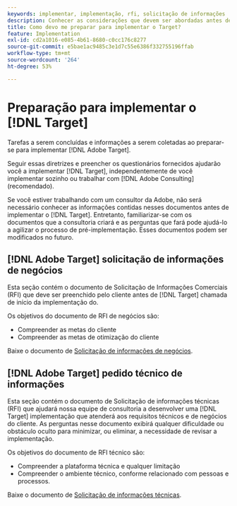 ```yaml
---
keywords: implementar, implementação, rfi, solicitação de informações
description: Conhecer as considerações que devem ser abordadas antes de implementar o Adobe Target. Conclua as tarefas necessárias e colete informações ao preparar-se para implementar o Target.
title: Como devo me preparar para implementar o Target?
feature: Implementation
exl-id: cd2a1016-e085-4b61-8680-c0cc176c8277
source-git-commit: e5bae1ac9485c3e1d7c55e6386f332755196ffab
workflow-type: tm+mt
source-wordcount: '264'
ht-degree: 53%

---
```


# Preparação para implementar o [!DNL Target]

Tarefas a serem concluídas e informações a serem coletadas ao preparar-se para implementar [!DNL Adobe Target].

Seguir essas diretrizes e preencher os questionários fornecidos ajudarão você a implementar [!DNL Target], independentemente de você implementar sozinho ou trabalhar com [!DNL Adobe Consulting] (recomendado).

Se você estiver trabalhando com um consultor da Adobe, não será necessário conhecer as informações contidas nesses documentos antes de implementar o [!DNL Target]. Entretanto, familiarizar-se com os documentos que a consultoria criará e as perguntas que fará pode ajudá-lo a agilizar o processo de pré-implementação. Esses documentos podem ser modificados no futuro.

## [!DNL Adobe Target] solicitação de informações de negócios

Esta seção contém o documento de Solicitação de Informações Comerciais (RFI) que deve ser preenchido pelo cliente antes de [!DNL Target] chamada de início da implementação do.

Os objetivos do documento de RFI de negócios são:

* Compreender as metas do cliente
* Compreender as metas de otimização do cliente

Baixe o documento de [Solicitação de informações de negócios](assets/business-rfi.docx).

## [!DNL Adobe Target] pedido técnico de informações

Esta seção contém o documento de Solicitação de informações técnicas (RFI) que ajudará nossa equipe de consultoria a desenvolver uma [!DNL Target] implementação que atenderá aos requisitos técnicos e de negócios do cliente. As perguntas nesse documento exibirá qualquer dificuldade ou obstáculo oculto para minimizar, ou eliminar, a necessidade de revisar a implementação.

Os objetivos do documento de RFI técnico são:

* Compreender a plataforma técnica e qualquer limitação
* Compreender o ambiente técnico, conforme relacionado com pessoas e processos.

Baixe o documento de [Solicitação de informações técnicas](assets/technical-rfi.docx).
